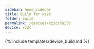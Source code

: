 ```yaml
---
sidebar: home_sidebar
title: Build for xz2c
folder: build
permalink: /devices/xz2c/build
device: xz2c
---
```

{% include templates/device_build.md %}
